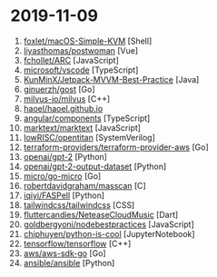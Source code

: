 # 2019-11-09

1. [foxlet/macOS-Simple-KVM](https://github.com/foxlet/macOS-Simple-KVM "Tools to set up a quick macOS VM in QEMU, accelerated by KVM.") [Shell]
2. [liyasthomas/postwoman](https://github.com/liyasthomas/postwoman "👽 API request builder - A free, fast, and beautiful alternative to Postman https://postwoman.io") [Vue]
3. [fchollet/ARC](https://github.com/fchollet/ARC "The Abstraction and Reasoning Corpus") [JavaScript]
4. [microsoft/vscode](https://github.com/microsoft/vscode "Visual Studio Code") [TypeScript]
5. [KunMinX/Jetpack-MVVM-Best-Practice](https://github.com/KunMinX/Jetpack-MVVM-Best-Practice "是 难得一见 的 Jetpack MVVM 最佳实践！在 蕴繁于简 的代码中，对 视图控制器 乃至 标准化开发模式 形成正确、深入的理解！") [Java]
6. [ginuerzh/gost](https://github.com/ginuerzh/gost "GO Simple Tunnel - a simple tunnel written in golang") [Go]
7. [milvus-io/milvus](https://github.com/milvus-io/milvus "Milvus -- the world's fastest vector search engine.") [C++]
8. [haoel/haoel.github.io](https://github.com/haoel/haoel.github.io "") 
9. [angular/components](https://github.com/angular/components "Component infrastructure and Material Design components for Angular") [TypeScript]
10. [marktext/marktext](https://github.com/marktext/marktext "📝A simple and elegant markdown editor, available for Linux, macOS and Windows.") [JavaScript]
11. [lowRISC/opentitan](https://github.com/lowRISC/opentitan "OpenTitan: Open source silicon root of trust") [SystemVerilog]
12. [terraform-providers/terraform-provider-aws](https://github.com/terraform-providers/terraform-provider-aws "Terraform AWS provider") [Go]
13. [openai/gpt-2](https://github.com/openai/gpt-2 "Code for the paper Language Models are Unsupervised Multitask Learners") [Python]
14. [openai/gpt-2-output-dataset](https://github.com/openai/gpt-2-output-dataset "Dataset of GPT-2 outputs for research in detection, biases, and more") [Python]
15. [micro/go-micro](https://github.com/micro/go-micro "A Go microservices development framework") [Go]
16. [robertdavidgraham/masscan](https://github.com/robertdavidgraham/masscan "TCP port scanner, spews SYN packets asynchronously, scanning entire Internet in under 5 minutes.") [C]
17. [iqiyi/FASPell](https://github.com/iqiyi/FASPell "产学界最强（SOTA）的简繁中文拼写检查工具：FASPell Chinese Spell Checker (Chinese Spell Check / 中文拼写检错 / 中文拼写纠错 / 中文拼写检查)") [Python]
18. [tailwindcss/tailwindcss](https://github.com/tailwindcss/tailwindcss "A utility-first CSS framework for rapid UI development.") [CSS]
19. [fluttercandies/NeteaseCloudMusic](https://github.com/fluttercandies/NeteaseCloudMusic "Flutter - NeteaseCloudMusic Flutter 版本的网易云音乐") [Dart]
20. [goldbergyoni/nodebestpractices](https://github.com/goldbergyoni/nodebestpractices "✅ The largest Node.js best practices list (November 2019)") [JavaScript]
21. [chiphuyen/python-is-cool](https://github.com/chiphuyen/python-is-cool "Cool Python features for machine learning that I used to be too afraid to use") [JupyterNotebook]
22. [tensorflow/tensorflow](https://github.com/tensorflow/tensorflow "An Open Source Machine Learning Framework for Everyone") [C++]
23. [aws/aws-sdk-go](https://github.com/aws/aws-sdk-go "AWS SDK for the Go programming language.") [Go]
24. [ansible/ansible](https://github.com/ansible/ansible "Ansible is a radically simple IT automation platform that makes your applications and systems easier to deploy. Avoid writing scripts or custom code to deploy and update your applications — automate in a language that approaches plain English, using SSH, with no agents to install on remote systems. https://docs.ansible.com/ansible/") [Python]
